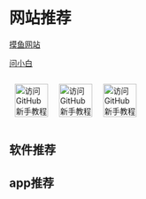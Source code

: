# 网站推荐

[摸鱼网站](https://poki.com/zh)

[问小白](https://www.wenxiaobai.com/)


<div style="display: flex;  align-items: center;">
<a 
  href="https://hellogithub.com/" 
  target="_blank" 
  style="display: inline-block; width: 60px; height: 60px; margin: 0 10px; position: relative;" 
  title="访问GitHub新手教程">
  <img 
    src="https://hellogithub.com/favicon/apple-icon-57x57.png" 
    alt="访问GitHub新手教程" 
    style="width: 100%; height: 100%; object-fit: contain; transition: transform 0.3s ease;" 
    onmouseover="this.style.transform='scale(1.1)'" 
    onmouseout="this.style.transform='scale(1)'">
</a>

<a 
  href="https://hellogithub.com/" 
  target="_blank" 
  style="display: inline-block; width: 60px; height: 60px; margin: 0 10px; position: relative;" 
  title="访问GitHub新手教程">
  <img 
    src="https://hellogithub.com/favicon/apple-icon-57x57.png" 
    alt="访问GitHub新手教程" 
    style="width: 100%; height: 100%; object-fit: contain; transition: transform 0.3s ease;" 
    onmouseover="this.style.transform='scale(1.1)'" 
    onmouseout="this.style.transform='scale(1)'">
</a>

<a 
  href="https://hellogithub.com/" 
  target="_blank" 
  style="display: inline-block; width: 60px; height: 60px; margin: 0 10px; position: relative;" 
  title="访问GitHub新手教程">
  <img 
    src="https://hellogithub.com/favicon/apple-icon-57x57.png" 
    alt="访问GitHub新手教程" 
    style="width: 100%; height: 100%; object-fit: contain; transition: transform 0.3s ease;" 
    onmouseover="this.style.transform='scale(1.1)'" 
    onmouseout="this.style.transform='scale(1)'">
</a>
</div>


## 软件推荐





## app推荐
